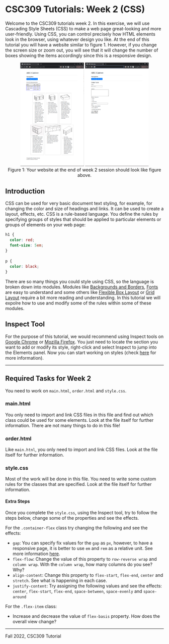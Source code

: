 # CSC309 Tutorials: Week 2 (CSS)
Welcome to the CSC309 tutorials week 2. In this exercise, we will use Cascading Style Sheets (CSS) to make a web page great-looking and more user-friendly. Using CSS, you can control precisely how HTML elements look in the browser, using whatever design you like. At the end of this tutorial you will have a website similar to figure 1. 
However, if you change the screen size or zoom out, you will see that it will change the number of boxes showing the items accordingly since this is a responsive design.

<p align="center"><img src="images/week2-main.png" alt="main page" width="40%"/> <img src="images/week2-order.png" alt="main page" width="40%"/><br/>Figure 1: Your website at the end of week 2 session should look like figure above.</p>

## Introduction

CSS can be used for very basic document text styling, for example, for changing the color and size of headings and links. It can be used to create a layout, effects, etc. CSS is a rule-based language. You define the rules by specifying groups of styles that should be applied to particular elements or groups of elements on your web page:

```css
h1 {
  color: red;
  font-size: 5em;
}

p {
  color: black;
}

```

There are so many things you could style using CSS, so the language is broken down into modules. Modules like [Backgrounds and Borders](https://developer.mozilla.org/en-US/docs/Web/CSS/CSS_Backgrounds_and_Borders), [Fonts](https://developer.mozilla.org/en-US/docs/Web/CSS/CSS_Fonts) are easy to understand and some others like [Flexible Box Layout](https://developer.mozilla.org/en-US/docs/Web/CSS/CSS_Flexible_Box_Layout) or [Grid Layout](https://developer.mozilla.org/en-US/docs/Web/CSS/CSS_Grid_Layout) require a bit more reading and understanding. In this tutorial we will expolre how to use and modify some of the rules within some of these modules.

## Inspect Tool
For the purpose of this tutorial, we would recommend using Inspect tools on [Google Chrome](https://developer.chrome.com/docs/devtools/overview/) or [Mozilla Firefox](https://firefox-source-docs.mozilla.org/devtools-user/page_inspector/how_to/open_the_inspector/index.html). You just need to locate the section you want to add or modify its style, right-click and select Inspect to jump into the Elements panel. Now you can start working on styles (check [here](https://developer.chrome.com/docs/devtools/css/) for more information).

---
## Required Tasks for Week 2
You need to work on `main.html`, `order.html` and `style.css`. 
### main.html
You only need to import and link CSS files in this file and find out which class could be used for some elements. Look at the file itself for further information. There are not many things to do in this file!

### order.html
Like `main.htnl`, you only need to import and link CSS files. Look at the file itself for further information.

### style.css
Most of the work will be done in this file. You need to write some custom rules for the classes that are specified. Look at the file itself for further information.

#### Extra Steps
Once you complete the `style.css`, using the Inspect tool, try to follow the steps below, change some of the properties and see the effects. 

For the `.container-flex` class try changing the following and see the effects:
- `gap`: You can specify fix values for the `gap` as `px`, however, to have a responsive page, it is better to use `em` and `rem` as a relative unit. See more information [here](https://chiamakaikeanyi.dev/sizing-in-css-px-vs-em-vs-rem/).
- `flex-flow`: Change the value of this property to `row-reverse wrap` and `column wrap`. With the `column wrap`, how many columns do you see? Why?
- `align-content`: Change this property to `flex-start`, `flex-end`, `center` and `stretch`. See what is happening in each case.
- `justify-content`: Try assigning the following values and see the effects: `center`, `flex-start`, `flex-end`, `space-between`, `space-evenly` and `space-around`

For the `.flex-item` class:
- Increase and decrease the value of `flex-basis` property. How does the overall view change? 


---

Fall 2022, CSC309 Tutorial